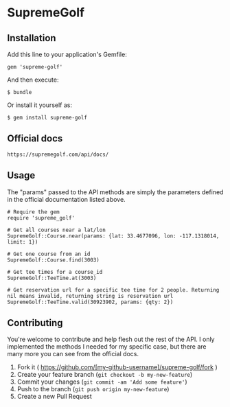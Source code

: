 # SupremeGolf

## Installation

Add this line to your application's Gemfile:

    gem 'supreme-golf'

And then execute:

    $ bundle

Or install it yourself as:

    $ gem install supreme-golf

## Official docs

    https://supremegolf.com/api/docs/

## Usage

The "params" passed to the API methods are simply the parameters defined in the official documentation listed above.

    # Require the gem
    require 'supreme_golf'

    # Get all courses near a lat/lon
    SupremeGolf::Course.near(params: {lat: 33.4677096, lon: -117.1318014, limit: 1})

    # Get one course from an id
    SupremeGolf::Course.find(3003)

    # Get tee times for a course_id
    SupremeGolf::TeeTime.at(3003)

    # Get reservation url for a specific tee time for 2 people. Returning nil means invalid, returning string is reservation url
    SupremeGolf::TeeTime.valid(30923902, params: {qty: 2})


## Contributing

You're welcome to contribute and help flesh out the rest of the API. I only implemented the methods I needed for my specific case, but there are many more you can see from the official docs.

1. Fork it ( https://github.com/[my-github-username]/supreme-golf/fork )
2. Create your feature branch (`git checkout -b my-new-feature`)
3. Commit your changes (`git commit -am 'Add some feature'`)
4. Push to the branch (`git push origin my-new-feature`)
5. Create a new Pull Request

